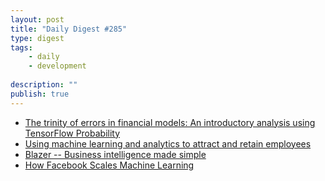 ```yaml
---
layout: post
title: "Daily Digest #285"
type: digest
tags: 
    - daily
    - development
    
description: ""
publish: true
---
```


- [The trinity of errors in financial models: An introductory analysis using TensorFlow Probability](https://www.oreilly.com/ideas/the-trinity-of-errors-in-financial-models-an-introductory-analysis-using-tensorflow-probability)
- [Using machine learning and analytics to attract and retain employees](https://www.oreilly.com/ideas/using-machine-learning-and-analytics-to-attract-and-retain-employees)
- [Blazer -- Business intelligence made simple](https://github.com/ankane/blazer)
- [How Facebook Scales Machine Learning](https://medium.com/@jamal.robinson/how-facebook-scales-artificial-intelligence-machine-learning-693706ae296f)